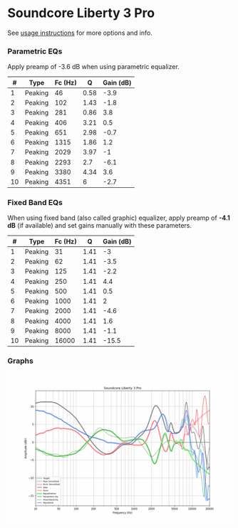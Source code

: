 # Soundcore Liberty 3 Pro
See [usage instructions](https://github.com/jaakkopasanen/AutoEq#usage) for more options and info.

### Parametric EQs
Apply preamp of -3.6 dB when using parametric equalizer.

|   # | Type    |   Fc (Hz) |    Q |   Gain (dB) |
|-----|---------|-----------|------|-------------|
|   1 | Peaking |        46 | 0.58 |        -3.9 |
|   2 | Peaking |       102 | 1.43 |        -1.8 |
|   3 | Peaking |       281 | 0.86 |         3.8 |
|   4 | Peaking |       406 | 3.21 |         0.5 |
|   5 | Peaking |       651 | 2.98 |        -0.7 |
|   6 | Peaking |      1315 | 1.86 |         1.2 |
|   7 | Peaking |      2029 | 3.97 |        -1   |
|   8 | Peaking |      2293 | 2.7  |        -6.1 |
|   9 | Peaking |      3380 | 4.34 |         3.6 |
|  10 | Peaking |      4351 | 6    |        -2.7 |

### Fixed Band EQs
When using fixed band (also called graphic) equalizer, apply preamp of **-4.1 dB** (if available) and set gains manually with these parameters.

|   # | Type    |   Fc (Hz) |    Q |   Gain (dB) |
|-----|---------|-----------|------|-------------|
|   1 | Peaking |        31 | 1.41 |        -3   |
|   2 | Peaking |        62 | 1.41 |        -3.5 |
|   3 | Peaking |       125 | 1.41 |        -2.2 |
|   4 | Peaking |       250 | 1.41 |         4.4 |
|   5 | Peaking |       500 | 1.41 |         0.5 |
|   6 | Peaking |      1000 | 1.41 |         2   |
|   7 | Peaking |      2000 | 1.41 |        -4.6 |
|   8 | Peaking |      4000 | 1.41 |         1.6 |
|   9 | Peaking |      8000 | 1.41 |        -1.1 |
|  10 | Peaking |     16000 | 1.41 |       -15.5 |

### Graphs
![](./Soundcore%20Liberty%203%20Pro.png)
